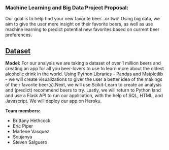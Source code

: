 ### Machine Learning and Big Data Project Proposal:
Our goal is to help find your new favorite beer...or two! Using big data, we aim to give the user more insight on their favorite beers, as well as use machine learning to predict potential new favorites based on current beer preferences.

## [Dataset](https://drive.google.com/drive/folders/1Ne_nnHazm1fLGuQbqbC7H-1TvLbjr71P?usp=sharing)

**Model:** For our analysis we are taking a dataset of over 1 million beers and creating an app for all you beer-lovers to use to learn more about the oldest alcoholic drink in the world. Using Python Libraries - Pandas and Matplotlib - we will create visualizations to giver the user a better idea of the makings of their favorite beer(s).Next, we will use Scikit-Learn to create an analysis and (predict) recommend beers to try. Lastly, we will return to Python land and use a Flask API to run our application, with the help of SQL, HTML, and Javascript. We will deploy our app on Heroku.

**Team members:** 
* Brittany Hethcock
* Eric Piper
* Marlene Vasquez
* Soujanya 
* Steven Salguero






 
